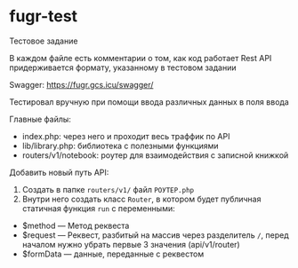 # fugr-test
Тестовое задание

В каждом файле есть комментарии о том, как код работает
Rest API придерживается формату, указанному в тестовом задании

Swagger: https://fugr.gcs.icu/swagger/

Тестировал вручную при помощи ввода различных данных в поля ввода

Главные файлы:
- index.php: через него и проходит весь траффик по API
- lib/library.php: библиотека с полезными функциями
- routers/v1/notebook: роутер для взаимодействия с записной книжкой

Добавить новый путь API:
1. Создать в папке `routers/v1/` файл `РОУТЕР.php`
2. Внутри него создать класс `Router`, в котором будет публичная статичная функция `run` с переменными:
  - $method — Метод реквеста
  - $request — Реквест, разбитый на массив через разделитель `/`, перед началом нужно убрать первые 3 значения (api/v1/router)
  - $formData — данные, переданные с реквестом